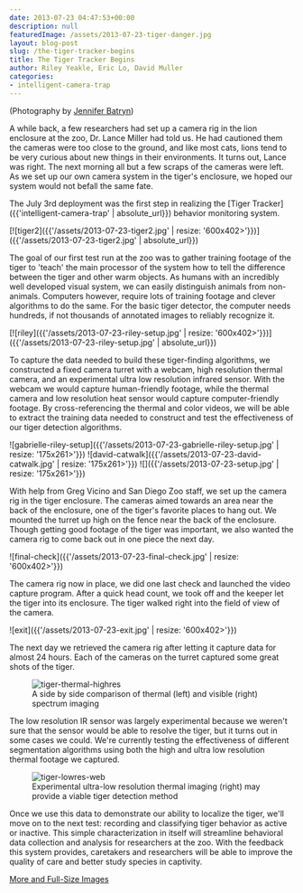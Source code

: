 ```yaml
---
date: 2013-07-23 04:47:53+00:00
description: null
featuredImage: /assets/2013-07-23-tiger-danger.jpg
layout: blog-post
slug: /the-tiger-tracker-begins
title: The Tiger Tracker Begins
author: Riley Yeakle, Eric Lo, David Muller
categories:
- intelligent-camera-trap
---
```

(Photography by [Jennifer Batryn](https://www.flickr.com/photos/kokosnu55/))

A while back, a few researchers had set up a camera rig in the lion enclosure at the zoo, Dr. Lance Miller had told us. He had cautioned them the cameras were too close to the ground, and like most cats, lions tend to be very curious about new things in their environments. It turns out, Lance was right. The next morning all but a few scraps of the cameras were left. As we set up our own camera system in the tiger's enclosure, we hoped our system would not befall the same fate.

The July 3rd deployment was the first step in realizing the [Tiger Tracker]({{'intelligent-camera-trap' | absolute_url}}) behavior monitoring system.

[![tiger2]({{'/assets/2013-07-23-tiger2.jpg' | resize: '600x402>'}})]({{'/assets/2013-07-23-tiger2.jpg' | absolute_url}})

The goal of our first test run at the zoo was to gather training footage of the tiger to 'teach' the main processor of the system how to tell the difference between the tiger and other warm objects. As humans with an incredibly well developed visual system, we can easily distinguish animals from non-animals. Computers however, require lots of training footage and clever algorithms to do the same. For the basic tiger detector, the computer needs hundreds, if not thousands of annotated images to reliably recognize it.

[![riley]({{'/assets/2013-07-23-riley-setup.jpg' | resize: '600x402>'}})]({{'/assets/2013-07-23-riley-setup.jpg' | absolute_url}})

To capture the data needed to build these tiger-finding algorithms, we constructed a fixed camera turret with a webcam, high resolution thermal camera, and an experimental ultra low resolution infrared sensor. With the webcam we would capture human-friendly footage, while the thermal camera and low resolution heat sensor would capture computer-friendly footage. By cross-referencing the thermal and color videos, we will be able to extract the training data needed to construct and test the effectiveness of our tiger detection algorithms.

![gabrielle-riley-setup]({{'/assets/2013-07-23-gabrielle-riley-setup.jpg' | resize: '175x261>'}}) ![david-catwalk]({{'/assets/2013-07-23-david-catwalk.jpg' | resize: '175x261>'}}) ![]({{'/assets/2013-07-23-setup.jpg' | resize: '175x261>'}})

With help from Greg Vicino and San Diego Zoo staff, we set up the camera rig in the tiger enclosure. The cameras aimed towards an area near the back of the enclosure, one of the tiger's favorite places to hang out. We mounted the turret up high on the fence near the back of the enclosure. Though getting good footage of the tiger was important, we also wanted the camera rig to come back out in one piece the next day.

![final-check]({{'/assets/2013-07-23-final-check.jpg' | resize: '600x402>'}})

The camera rig now in place, we did one last check and launched the video capture program. After a quick head count, we took off and the keeper let the tiger into its enclosure. The tiger walked right into the field of view of the camera.

![exit]({{'/assets/2013-07-23-exit.jpg' | resize: '600x402>'}})

The next day we retrieved the camera rig after letting it capture data for almost 24 hours. Each of the cameras on the turret captured some great shots of the tiger.

<figure>
    <img alt="tiger-thermal-highres" src="{{'/assets/2013-07-23-tiger-thermal-highres.jpg' | resize: '600x402>'}}">
    <figcaption>A side by side comparison of thermal (left) and visible (right) spectrum imaging</figcaption>
</figure>

The low resolution IR sensor was largely experimental because we weren't sure that the sensor would be able to resolve the tiger, but it turns out in some cases we could. We're currently testing the effectiveness of different segmentation algorithms using both the high and ultra low resolution thermal footage we captured.

<figure>
    <img alt="tiger-lowres-web" src="{{'/assets/2013-07-23-tiger-lowres-web.png' | resize: '600x402>'}}">
    <figcaption>Experimental ultra-low resolution thermal imaging (right) may provide a viable tiger detection method</figcaption>
</figure>

Once we use this data to demonstrate our ability to localize the tiger, we'll move on to the next test: recording and classifying tiger behavior as active or inactive. This simple characterization in itself will streamline behavioral data collection and analysis for researchers at the zoo. With the feedback this system provides, caretakers and researchers will be able to improve the quality of care and better study species in captivity.

[More and Full-Size Images](https://www.flickr.com/photos/kokosnu55/sets/72157634476869034/with/9204190781/)
